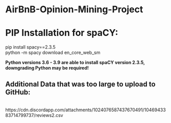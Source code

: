 # AirBnB-Opinion-Mining-Project
<h1> PIP Installation for spaCY: </h1>

pip install spacy==2.3.5 <br>
python -m spacy download en_core_web_sm <br>

**Python versions 3.6 - 3.9 are able to install spaCY version 2.3.5, downgrading Python may be required!**
<br>
<h2>Additional Data that was too large to upload to GitHub:</h2><br>
<link> https://cdn.discordapp.com/attachments/1024076587437670491/1046943383714799737/reviews2.csv</link>